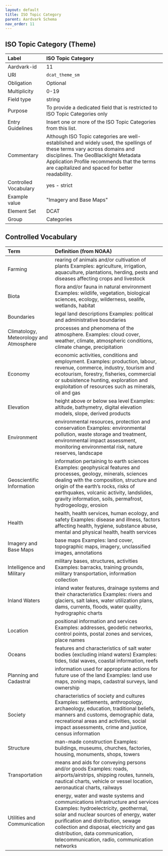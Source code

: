 ```yaml
---
layout: default
title: ISO Topic Category
parent: Aardvark Schema
nav_order: 11
---
```


## ISO Topic Category (Theme)

| Label                 | ISO Topic Category      |
|:----------------------|:------------------------|
| Aardvark-id           | 11                      |
| URI                   | `dcat_theme_sm`         |
| Obligation            | Optional                |
| Multiplicity          | 0-19                    |
| Field type            | string                  |
| Purpose               | To provide a dedicated field that is restricted to ISO Topic Categories only |
| Entry Guidelines      | Insert one or more of the ISO Topic Categories from this list. |
| Commentary            | Although ISO Topic categories are well-established and widely used, the spellings of these terms vary across domains and disciplines. The GeoBlacklight Metadata Application Profile recommends that the terms are capitalized and spaced for better readability. |
| Controlled Vocabulary | yes - strict            |
| Example value         | "Imagery and Base Maps" |
| Element Set           | DCAT                    |
| Group                 | Categories              |

## Controlled Vocabulary

| Term                | Definition (from NOAA) |
|:--------------------|:---------------------- |
| Farming             | rearing of animals and/or cultivation of plants Examples: agriculture, irrigation, aquaculture, plantations, herding, pests and diseases affecting crops and livestock |
| Biota               | flora and/or fauna in natural environment Examples: wildlife, vegetation, biological sciences, ecology, wilderness, sealife, wetlands, habitat |
| Boundaries          | legal land descriptions Examples: political and administrative boundaries |
| Climatology, Meteorology and Atmosphere | processes and phenomena of the atmosphere. Examples: cloud cover, weather, climate, atmospheric conditions, climate change, precipitation |
| Economy             | economic activities, conditions and employment. Examples: production, labour, revenue, commerce, industry, tourism and ecotourism, forestry, fisheries, commercial or subsistence hunting, exploration and exploitation of resources such as minerals, oil and gas |
| Elevation           | height above or below sea level Examples: altitude, bathymetry, digital elevation models, slope, derived products |
| Environment         | environmental resources, protection and conservation Examples: environmental pollution, waste storage and treatment, environmental impact assessment, monitoring environmental risk, nature reserves, landscape |
| Geoscientific Information | information pertaining to earth sciences Examples: geophysical features and processes, geology, minerals, sciences dealing with the composition, structure and origin of the earth’s rocks, risks of earthquakes, volcanic activity, landslides, gravity information, soils, permafrost, hydrogeology, erosion |
| Health              | health, health services, human ecology, and safety Examples: disease and illness, factors affecting health, hygiene, substance abuse, mental and physical health, health services |
| Imagery and Base Maps | base maps Examples: land cover, topographic maps, imagery, unclassified images, annotations |
| Intelligence and Military | military bases, structures, activities Examples: barracks, training grounds, military transportation, information collection  |
| Inland Waters       | inland water features, drainage systems and their characteristics Examples: rivers and glaciers, salt lakes, water utilization plans, dams, currents, floods, water quality, hydrographic charts |
| Location            | positional information and services Examples: addresses, geodetic networks, control points, postal zones and services, place names  |
| Oceans              | features and characteristics of salt water bodies (excluding inland waters) Examples: tides, tidal waves, coastal information, reefs |
| Planning and Cadastral | information used for appropriate actions for future use of the land Examples: land use maps, zoning maps, cadastral surveys, land ownership |
| Society             | characteristics of society and cultures Examples: settlements, anthropology, archaeology, education, traditional beliefs, manners and customs, demographic data, recreational areas and activities, social impact assessments, crime and justice, census information |
| Structure           | man-made construction Examples: buildings, museums, churches, factories, housing, monuments, shops, towers |
| Transportation      | means and aids for conveying persons and/or goods Examples: roads, airports/airstrips, shipping routes, tunnels, nautical charts, vehicle or vessel location, aeronautical charts, railways |
| Utilities and Communication | energy, water and waste systems and communications infrastructure and services Examples: hydroelectricity, geothermal, solar and nuclear sources of energy, water purification and distribution, sewage collection and disposal, electricity and gas distribution, data communication, telecommunication, radio, communication networks |
